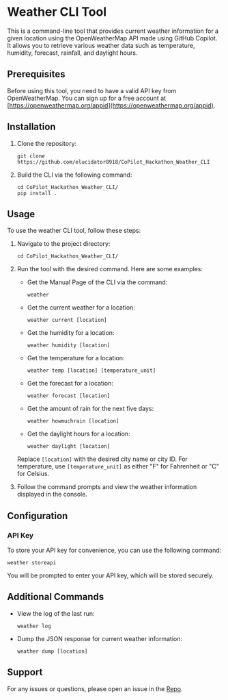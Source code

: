# Weather CLI Tool

This is a command-line tool that provides current weather information for a given location using the OpenWeatherMap API made using GitHub Copilot. It allows you to retrieve various weather data such as temperature, humidity, forecast, rainfall, and daylight hours.

## Prerequisites

Before using this tool, you need to have a valid API key from OpenWeatherMap. You can sign up for a free account at [https://openweathermap.org/appid](https://openweathermap.org/appid).

## Installation

1. Clone the repository:

   ```
   git clone https://github.com/elucidator8918/CoPilot_Hackathon_Weather_CLI
   ```

2. Build the CLI via the following command:

   ```
   cd CoPilot_Hackathon_Weather_CLI/
   pip install .
   ```

## Usage

To use the weather CLI tool, follow these steps:

1. Navigate to the project directory:

   ```
   cd CoPilot_Hackathon_Weather_CLI/   
   ```

2. Run the tool with the desired command. Here are some examples:

   - Get the Manual Page of the CLI via the command:

     ```
     weather
     ```
   
   - Get the current weather for a location:

     ```
     weather current [location]
     ```

   - Get the humidity for a location:

     ```
     weather humidity [location]
     ```

   - Get the temperature for a location:

     ```
     weather temp [location] [temperature_unit]
     ```

   - Get the forecast for a location:

     ```
     weather forecast [location]
     ```

   - Get the amount of rain for the next five days:

     ```
     weather howmuchrain [location]
     ```

   - Get the daylight hours for a location:

     ```
     weather daylight [location]
     ```

   Replace `[location]` with the desired city name or city ID. For temperature, use `[temperature_unit]` as either "F" for Fahrenheit or "C" for Celsius.

3. Follow the command prompts and view the weather information displayed in the console.

## Configuration

### API Key

To store your API key for convenience, you can use the following command:

```
weather storeapi
```

You will be prompted to enter your API key, which will be stored securely.

## Additional Commands

- View the log of the last run:

  ```
  weather log
  ```

- Dump the JSON response for current weather information:

  ```
  weather dump [location]
  ```

## Support

For any issues or questions, please open an issue in the [Repo](https://github.com/elucidator8918/CoPilot_Hackathon_Weather_CLI).
